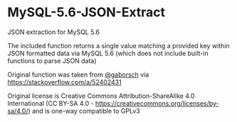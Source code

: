 # MySQL-5.6-JSON-Extract
JSON extraction for MySQL 5.6

The included function returns a single value matching a provided key within JSON formatted data via MySQL 5.6 (which does not include built-in functions to parse JSON data)

Original function was taken from [@gaborsch](https://github.com/gaborsch) via https://stackoverflow.com/a/52402431

Original license is Creative Commons Attribution-ShareAlike 4.0 International (CC BY-SA 4.0 - https://creativecommons.org/licenses/by-sa/4.0/) and is one-way compatible to GPLv3
